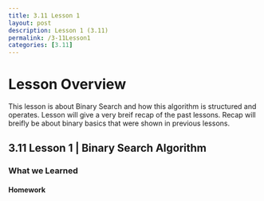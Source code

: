 ```yaml
---
title: 3.11 Lesson 1
layout: post
description: Lesson 1 (3.11)
permalink: /3-11Lesson1
categories: [3.11]
---
```


# Lesson Overview

This lesson is about Binary Search and how this algorithm is structured and operates. Lesson will give a very breif recap of the past lessons. Recap will breifly be about binary basics that were shown in previous lessons.

## 3.11 Lesson 1 | Binary Search Algorithm




### What we Learned



#### Homework
